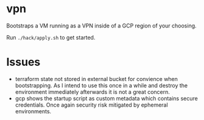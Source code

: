 # vpn

Bootstraps a VM running as a VPN inside of a GCP region of your choosing.

Run `./hack/apply.sh` to get started.


# Issues

* terraform state not stored in external bucket for convience when
  bootstrapping. As I intend to use this once in a while and destroy the
  environment immediately afterwards it is not a great concern.
* gcp shows the startup script as custom metadata which contains secure
  credentials. Once again security risk mitigated by ephemeral environments.
